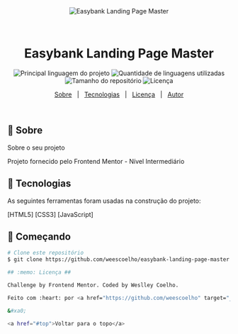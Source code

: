<div align="center" id="top"> 
  <img src="./.github/app.gif" alt="Easybank Landing Page Master" />

&#xa0;

  <!-- <a href="https://easybanklandingpagemaster.netlify.com">Demo</a> -->
</div>

<h1 align="center">Easybank Landing Page Master</h1>

<p align="center">
  <img alt="Principal linguagem do projeto" src="https://img.shields.io/github/languages/top/weescoelho/easybank-landing-page-master?color=56BEB8">

  <img alt="Quantidade de linguagens utilizadas" src="https://img.shields.io/github/languages/count/weescoelho/easybank-landing-page-master?color=56BEB8">

  <img alt="Tamanho do repositório" src="https://img.shields.io/github/repo-size/weescoelho/easybank-landing-page-master?color=56BEB8">

  <img alt="Licença" src="https://img.shields.io/github/license/weescoelho/easybank-landing-page-master?color=56BEB8">

  <!-- <img alt="Github issues" src="https://img.shields.io/github/issues/weescoelho/easybank-landing-page-master?color=56BEB8" /> -->

  <!-- <img alt="Github forks" src="https://img.shields.io/github/forks/weescoelho/easybank-landing-page-master?color=56BEB8" /> -->

  <!-- <img alt="Github stars" src="https://img.shields.io/github/stars/weescoelho/easybank-landing-page-master?color=56BEB8" /> -->
</p>

<!-- Status -->

<!-- <h4 align="center">
	🚧  Easybank Landing Page Master 🚀 Em construção...  🚧
</h4>

<hr> -->

<p align="center">
  <a href="#dart-sobre">Sobre</a> &#xa0; | &#xa0; 
  <a href="#rocket-tecnologias">Tecnologias</a> &#xa0; | &#xa0;
  <a href="#memo-licença">Licença</a> &#xa0; | &#xa0;
  <a href="https://github.com/weescoelho" target="_blank">Autor</a>
</p>

<br>

## :dart: Sobre

Sobre o seu projeto

Projeto fornecido pelo Frontend Mentor - Nível Intermediário

## :rocket: Tecnologias

As seguintes ferramentas foram usadas na construção do projeto:

[HTML5]
[CSS3]
[JavaScript]

## :checkered_flag: Começando

```bash
# Clone este repositório
$ git clone https://github.com/weescoelho/easybank-landing-page-master

## :memo: Licença ##

Challenge by Frontend Mentor. Coded by Weslley Coelho.

Feito com :heart: por <a href="https://github.com/weescoelho" target="_blank">Weslley Coelho</a>

&#xa0;

<a href="#top">Voltar para o topo</a>
```
